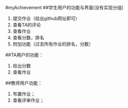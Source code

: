 #myAchievement
##学生用户的功能与界面(没有实现分组)
1. 提交作业（给出github网址即可）
2. 查看TA的评论
3. 查看作业
4. 查看分数，排名
5. 附加功能（过去所有作业的排名，分数）

##TA用户的功能：
1. 给出分数
2. 查看作业  

##教师用户功能：
1. 布置作业；
2. 查看评审作业；